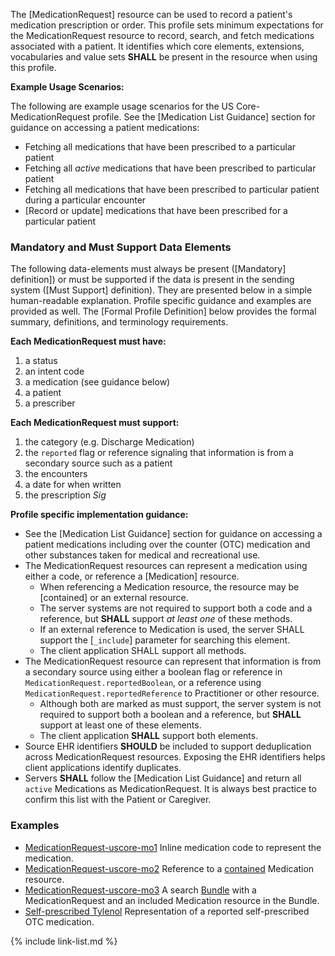 The [MedicationRequest] resource can be used to record a patient's medication prescription or order.  This profile sets minimum expectations for the MedicationRequest resource to record, search, and fetch medications associated with a patient. It identifies which core elements, extensions, vocabularies and value sets **SHALL** be present in the resource when using this profile.

**Example Usage Scenarios:**

The following are example usage scenarios for the US Core-MedicationRequest
profile. See the [Medication List Guidance] section for guidance on accessing a patient medications:

-   Fetching all medications that have been prescribed to a particular patient
-   Fetching all *active* medications that have been prescribed to  particular patient
-   Fetching all medications that have been prescribed to particular patient during a particular encounter
-  [Record or update]  medications that have been prescribed for a particular
    patient

### Mandatory and Must Support Data Elements


The following data-elements must always be present ([Mandatory] definition]) or must be supported if the data is present in the sending system ([Must Support] definition). They are presented below in a simple human-readable explanation.  Profile specific guidance and examples are provided as well.  The [Formal Profile Definition] below provides the  formal summary, definitions, and  terminology requirements.  

**Each MedicationRequest must have:**

1.  a status
1.  an intent code
1.  a medication (see guidance below)
1.  a patient
1.  a prescriber

**Each MedicationRequest must support:**

1. the category  (e.g. Discharge Medication)
1. the `reported` flag  or reference signaling that information is from a secondary source such as a patient
1. the encounters
1. a date for when written
1. the prescription *Sig*

**Profile specific implementation guidance:**

* See the [Medication List Guidance] section for guidance on accessing a patient medications including over the counter (OTC) medication and other substances taken for medical and recreational use.
*  The MedicationRequest resources can represent a medication using either a code, or reference a [Medication] resource.
    *  When referencing a Medication resource, the resource may be [contained] or an external resource.
    *  The server systems are not required to support both a code and a reference, but **SHALL** support *at least one* of these methods.
    * If an external reference to Medication is used, the server SHALL support the [`_include`] parameter for searching this element.
    *  The client application SHALL support all methods.
* The MedicationRequest resource can represent that information is from a secondary source using either a boolean flag or reference in `MedicationRequest.reportedBoolean`, or a reference using `MedicationRequest.reportedReference` to Practitioner or other resource.
   *  Although both are marked as must support, the server system is not required to support both a boolean and a reference, but **SHALL** support at least one of these elements.
   *  The client application **SHALL** support both elements.
* Source EHR identifiers **SHOULD** be included to support deduplication across MedicationRequest resources. Exposing the EHR identifiers helps client applications identify duplicates.
* Servers **SHALL** follow the [Medication List Guidance] and return all `active` Medications as MedicationRequest. It is always best practice to confirm this list with the Patient or Caregiver. 


### Examples

- [MedicationRequest-uscore-mo1](MedicationRequest-uscore-mo1.html) Inline medication code to represent the medication.
- [MedicationRequest-uscore-mo2](MedicationRequest-uscore-mo2.html) Reference to a [contained]({{site.data.fhir.path}}references.html#contained) Medication resource.
- [MedicationRequest-uscore-mo3](Bundle-uscore-mo3.html) A search [Bundle]({{site.data.fhir.path}}bundle.html) with a MedicationRequest and an included Medication resource in the Bundle.
- [Self-prescribed Tylenol](MedicationRequest-self-tylenol.html) Representation of a reported self-prescribed OTC medication.

{% include link-list.md %}
